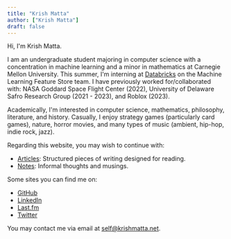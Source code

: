 ```yaml
---
title: "Krish Matta"
author: ["Krish Matta"]
draft: false
---
```


Hi, I'm Krish Matta.

I am an undergraduate student majoring in computer science with a concentration in machine learning and a minor in mathematics at Carnegie Mellon University. This summer, I'm interning at [Databricks](https://www.databricks.com/) on the Machine Learning Feature Store team. I have previously worked for/collaborated with: NASA Goddard Space Flight Center (2022), University of Delaware Safro Research Group (2021 - 2023), and Roblox (2023).

Academically, I'm interested in computer science, mathematics, philosophy, literature, and history. Casually, I enjoy strategy games (particularly card games), nature, horror movies, and many types of music (ambient, hip-hop, indie rock, jazz).

Regarding this website, you may wish to continue with:
- [Articles](/articles/): Structured pieces of writing designed for reading.
- [Notes](/notes/): Informal thoughts and musings.

Some sites you can find me on:
- [GitHub](https://github.com/krishxmatta)
- [LinkedIn](https://www.linkedin.com/in/krishxmatta/)
- [Last.fm](https://www.last.fm/user/krishmatta)
- [Twitter](https://twitter.com/krishmatta)

You may contact me via email at [self@krishmatta.net](mailto:self@krishmatta.net).